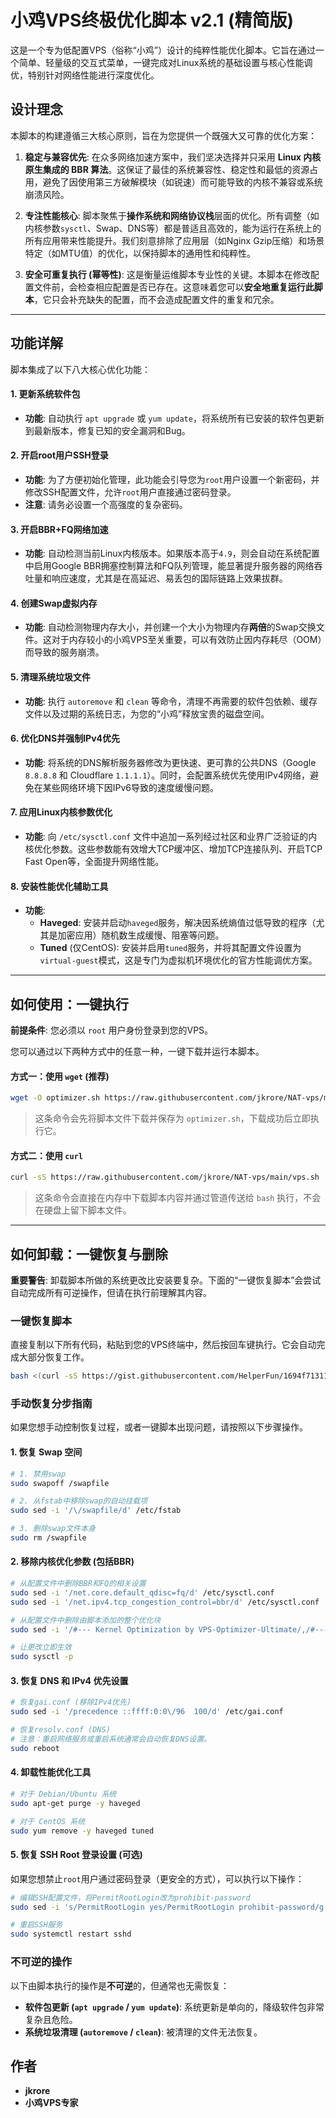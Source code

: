 # 小鸡VPS终极优化脚本 v2.1 (精简版)

这是一个专为低配置VPS（俗称“小鸡”）设计的纯粹性能优化脚本。它旨在通过一个简单、轻量级的交互式菜单，一键完成对Linux系统的基础设置与核心性能调优，特别针对网络性能进行深度优化。

## 设计理念

本脚本的构建遵循三大核心原则，旨在为您提供一个既强大又可靠的优化方案：

1.  **稳定与兼容优先**: 在众多网络加速方案中，我们坚决选择并只采用 **Linux 内核原生集成的 BBR 算法**。这保证了最佳的系统兼容性、稳定性和最低的资源占用，避免了因使用第三方破解模块（如锐速）而可能导致的内核不兼容或系统崩溃风险。

2.  **专注性能核心**: 脚本聚焦于**操作系统和网络协议栈**层面的优化。所有调整（如内核参数`sysctl`、Swap、DNS等）都是普适且高效的，能为运行在系统上的所有应用带来性能提升。我们刻意排除了应用层（如Nginx Gzip压缩）和场景特定（如MTU值）的优化，以保持脚本的通用性和纯粹性。

3.  **安全可重复执行 (幂等性)**: 这是衡量运维脚本专业性的关键。本脚本在修改配置文件前，会检查相应配置是否已存在。这意味着您可以**安全地重复运行此脚本**，它只会补充缺失的配置，而不会造成配置文件的重复和冗余。

---

## 功能详解

脚本集成了以下八大核心优化功能：

#### 1. 更新系统软件包
- **功能**: 自动执行 `apt upgrade` 或 `yum update`，将系统所有已安装的软件包更新到最新版本，修复已知的安全漏洞和Bug。

#### 2. 开启root用户SSH登录
- **功能**: 为了方便初始化管理，此功能会引导您为`root`用户设置一个新密码，并修改SSH配置文件，允许`root`用户直接通过密码登录。
- **注意**: 请务必设置一个高强度的复杂密码。

#### 3. 开启BBR+FQ网络加速
- **功能**: 自动检测当前Linux内核版本。如果版本高于`4.9`，则会自动在系统配置中启用Google BBR拥塞控制算法和FQ队列管理，能显著提升服务器的网络吞吐量和响应速度，尤其是在高延迟、易丢包的国际链路上效果拔群。

#### 4. 创建Swap虚拟内存
- **功能**: 自动检测物理内存大小，并创建一个大小为物理内存**两倍**的Swap交换文件。这对于内存较小的小鸡VPS至关重要，可以有效防止因内存耗尽（OOM）而导致的服务崩溃。

#### 5. 清理系统垃圾文件
- **功能**: 执行 `autoremove` 和 `clean` 等命令，清理不再需要的软件包依赖、缓存文件以及过期的系统日志，为您的“小鸡”释放宝贵的磁盘空间。

#### 6. 优化DNS并强制IPv4优先
- **功能**: 将系统的DNS解析服务器修改为更快速、更可靠的公共DNS（Google `8.8.8.8` 和 Cloudflare `1.1.1.1`）。同时，会配置系统优先使用IPv4网络，避免在某些网络环境下因IPv6导致的速度缓慢问题。

#### 7. 应用Linux内核参数优化
- **功能**: 向 `/etc/sysctl.conf` 文件中追加一系列经过社区和业界广泛验证的内核优化参数。这些参数能有效增大TCP缓冲区、增加TCP连接队列、开启TCP Fast Open等，全面提升网络性能。

#### 8. 安装性能优化辅助工具
- **功能**:
    - **Haveged**: 安装并启动`haveged`服务，解决因系统熵值过低导致的程序（尤其是加密应用）随机数生成缓慢、阻塞等问题。
    - **Tuned** (仅CentOS): 安装并启用`tuned`服务，并将其配置文件设置为`virtual-guest`模式，这是专门为虚拟机环境优化的官方性能调优方案。

---

## 如何使用：一键执行

**前提条件**: 您必须以 `root` 用户身份登录到您的VPS。

您可以通过以下两种方式中的任意一种，一键下载并运行本脚本。

#### 方式一：使用 `wget` (推荐)
```bash
wget -O optimizer.sh https://raw.githubusercontent.com/jkrore/NAT-vps/main/vps.sh && bash optimizer.sh
```
> 这条命令会先将脚本文件下载并保存为 `optimizer.sh`，下载成功后立即执行它。

#### 方式二：使用 `curl`
```bash
curl -sS https://raw.githubusercontent.com/jkrore/NAT-vps/main/vps.sh | bash
```
> 这条命令会直接在内存中下载脚本内容并通过管道传送给 `bash` 执行，不会在硬盘上留下脚本文件。

---

## 如何卸载：一键恢复与删除

**重要警告**: 卸载脚本所做的系统更改比安装要复杂。下面的“一键恢复脚本”会尝试自动完成所有可逆操作，但请在执行前理解其内容。

### 一键恢复脚本
直接复制以下所有代码，粘贴到您的VPS终端中，然后按回车键执行。它会自动完成大部分恢复工作。

```bash
bash <(curl -sS https://gist.githubusercontent.com/HelperFun/1694f713111921554178433891a5b14a/raw/uninstall_optimizer.sh)
```

### 手动恢复分步指南
如果您想手动控制恢复过程，或者一键脚本出现问题，请按照以下步骤操作。

#### 1. 恢复 Swap 空间
```bash
# 1. 禁用swap
sudo swapoff /swapfile

# 2. 从fstab中移除swap的自动挂载项
sudo sed -i '/\/swapfile/d' /etc/fstab

# 3. 删除swap文件本身
sudo rm /swapfile
```

#### 2. 移除内核优化参数 (包括BBR)
```bash
# 从配置文件中删除BBR和FQ的相关设置
sudo sed -i '/net.core.default_qdisc=fq/d' /etc/sysctl.conf
sudo sed -i '/net.ipv4.tcp_congestion_control=bbr/d' /etc/sysctl.conf

# 从配置文件中删除由脚本添加的整个优化块
sudo sed -i '/#--- Kernel Optimization by VPS-Optimizer-Ultimate/,/#---/d' /etc/sysctl.conf

# 让更改立即生效
sudo sysctl -p
```

#### 3. 恢复 DNS 和 IPv4 优先设置
```bash
# 恢复gai.conf (移除IPv4优先)
sudo sed -i '/precedence ::ffff:0:0\/96  100/d' /etc/gai.conf

# 恢复resolv.conf (DNS)
# 注意：重启网络服务或重启系统通常会自动恢复DNS设置。
sudo reboot
```

#### 4. 卸载性能优化工具
```bash
# 对于 Debian/Ubuntu 系统
sudo apt-get purge -y haveged

# 对于 CentOS 系统
sudo yum remove -y haveged tuned
```

#### 5. 恢复 SSH Root 登录设置 (可选)
如果您想禁止`root`用户通过密码登录（更安全的方式），可以执行以下操作：
```bash
# 编辑SSH配置文件，将PermitRootLogin改为prohibit-password
sudo sed -i 's/PermitRootLogin yes/PermitRootLogin prohibit-password/g' /etc/ssh/sshd_config

# 重启SSH服务
sudo systemctl restart sshd
```

### 不可逆的操作
以下由脚本执行的操作是**不可逆**的，但通常也无需恢复：
- **软件包更新 (`apt upgrade` / `yum update`)**: 系统更新是单向的，降级软件包非常复杂且危险。
- **系统垃圾清理 (`autoremove` / `clean`)**: 被清理的文件无法恢复。

## 作者
- **jkrore**
- **小鸡VPS专家**
